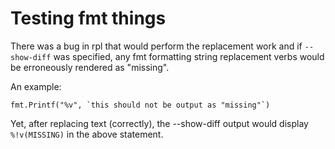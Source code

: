 # Testing fmt things

There was a bug in rpl that would perform the replacement work and if
`--show-diff` was specified, any fmt formatting string replacement
verbs would be erroneously rendered as "missing".

An example:

```
fmt.Printf("%v", `this should not be output as "missing"`)
```

Yet, after replacing text (correctly), the --show-diff output would
display `%!v(MISSING)` in the above statement.

